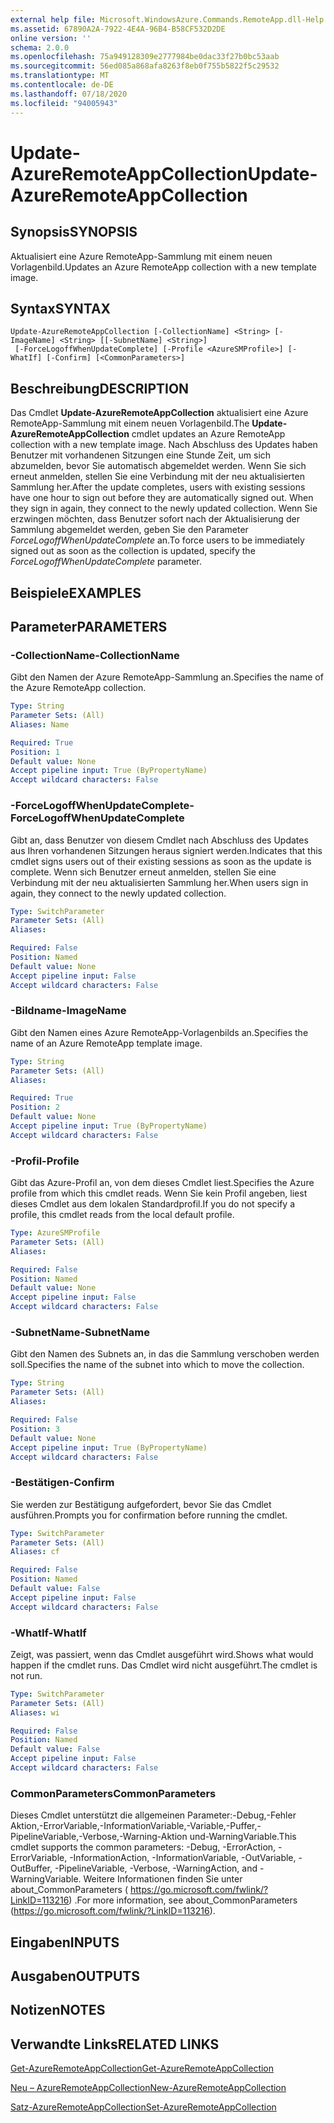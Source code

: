 ```yaml
---
external help file: Microsoft.WindowsAzure.Commands.RemoteApp.dll-Help.xml
ms.assetid: 67890A2A-7922-4E4A-96B4-B58CF532D2DE
online version: ''
schema: 2.0.0
ms.openlocfilehash: 75a949128309e2777984be0dac33f27b0bc53aab
ms.sourcegitcommit: 56ed085a868afa8263f8eb0f755b5822f5c29532
ms.translationtype: MT
ms.contentlocale: de-DE
ms.lasthandoff: 07/18/2020
ms.locfileid: "94005943"
---
```

# <span data-ttu-id="91a5f-101">Update-AzureRemoteAppCollection</span><span class="sxs-lookup"><span data-stu-id="91a5f-101">Update-AzureRemoteAppCollection</span></span>

## <span data-ttu-id="91a5f-102">Synopsis</span><span class="sxs-lookup"><span data-stu-id="91a5f-102">SYNOPSIS</span></span>
<span data-ttu-id="91a5f-103">Aktualisiert eine Azure RemoteApp-Sammlung mit einem neuen Vorlagenbild.</span><span class="sxs-lookup"><span data-stu-id="91a5f-103">Updates an Azure RemoteApp collection with a new template image.</span></span>

## <span data-ttu-id="91a5f-104">Syntax</span><span class="sxs-lookup"><span data-stu-id="91a5f-104">SYNTAX</span></span>

```
Update-AzureRemoteAppCollection [-CollectionName] <String> [-ImageName] <String> [[-SubnetName] <String>]
 [-ForceLogoffWhenUpdateComplete] [-Profile <AzureSMProfile>] [-WhatIf] [-Confirm] [<CommonParameters>]
```

## <span data-ttu-id="91a5f-105">Beschreibung</span><span class="sxs-lookup"><span data-stu-id="91a5f-105">DESCRIPTION</span></span>
<span data-ttu-id="91a5f-106">Das Cmdlet **Update-AzureRemoteAppCollection** aktualisiert eine Azure RemoteApp-Sammlung mit einem neuen Vorlagenbild.</span><span class="sxs-lookup"><span data-stu-id="91a5f-106">The **Update-AzureRemoteAppCollection** cmdlet updates an Azure RemoteApp collection with a new template image.</span></span>
<span data-ttu-id="91a5f-107">Nach Abschluss des Updates haben Benutzer mit vorhandenen Sitzungen eine Stunde Zeit, um sich abzumelden, bevor Sie automatisch abgemeldet werden. Wenn Sie sich erneut anmelden, stellen Sie eine Verbindung mit der neu aktualisierten Sammlung her.</span><span class="sxs-lookup"><span data-stu-id="91a5f-107">After the update completes, users with existing sessions have one hour to sign out before they are automatically signed out. When they sign in again, they connect to the newly updated collection.</span></span>
<span data-ttu-id="91a5f-108">Wenn Sie erzwingen möchten, dass Benutzer sofort nach der Aktualisierung der Sammlung abgemeldet werden, geben Sie den Parameter *ForceLogoffWhenUpdateComplete* an.</span><span class="sxs-lookup"><span data-stu-id="91a5f-108">To force users to be immediately signed out as soon as the collection is updated, specify the *ForceLogoffWhenUpdateComplete* parameter.</span></span>

## <span data-ttu-id="91a5f-109">Beispiele</span><span class="sxs-lookup"><span data-stu-id="91a5f-109">EXAMPLES</span></span>

## <span data-ttu-id="91a5f-110">Parameter</span><span class="sxs-lookup"><span data-stu-id="91a5f-110">PARAMETERS</span></span>

### <span data-ttu-id="91a5f-111">-CollectionName</span><span class="sxs-lookup"><span data-stu-id="91a5f-111">-CollectionName</span></span>
<span data-ttu-id="91a5f-112">Gibt den Namen der Azure RemoteApp-Sammlung an.</span><span class="sxs-lookup"><span data-stu-id="91a5f-112">Specifies the name of the Azure RemoteApp collection.</span></span>

```yaml
Type: String
Parameter Sets: (All)
Aliases: Name

Required: True
Position: 1
Default value: None
Accept pipeline input: True (ByPropertyName)
Accept wildcard characters: False
```

### <span data-ttu-id="91a5f-113">-ForceLogoffWhenUpdateComplete</span><span class="sxs-lookup"><span data-stu-id="91a5f-113">-ForceLogoffWhenUpdateComplete</span></span>
<span data-ttu-id="91a5f-114">Gibt an, dass Benutzer von diesem Cmdlet nach Abschluss des Updates aus Ihren vorhandenen Sitzungen heraus signiert werden.</span><span class="sxs-lookup"><span data-stu-id="91a5f-114">Indicates that this cmdlet signs users out of their existing sessions as soon as the update is complete.</span></span>
<span data-ttu-id="91a5f-115">Wenn sich Benutzer erneut anmelden, stellen Sie eine Verbindung mit der neu aktualisierten Sammlung her.</span><span class="sxs-lookup"><span data-stu-id="91a5f-115">When users sign in again, they connect to the newly updated collection.</span></span>

```yaml
Type: SwitchParameter
Parameter Sets: (All)
Aliases: 

Required: False
Position: Named
Default value: None
Accept pipeline input: False
Accept wildcard characters: False
```

### <span data-ttu-id="91a5f-116">-Bildname</span><span class="sxs-lookup"><span data-stu-id="91a5f-116">-ImageName</span></span>
<span data-ttu-id="91a5f-117">Gibt den Namen eines Azure RemoteApp-Vorlagenbilds an.</span><span class="sxs-lookup"><span data-stu-id="91a5f-117">Specifies the name of an Azure RemoteApp template image.</span></span>

```yaml
Type: String
Parameter Sets: (All)
Aliases: 

Required: True
Position: 2
Default value: None
Accept pipeline input: True (ByPropertyName)
Accept wildcard characters: False
```

### <span data-ttu-id="91a5f-118">-Profil</span><span class="sxs-lookup"><span data-stu-id="91a5f-118">-Profile</span></span>
<span data-ttu-id="91a5f-119">Gibt das Azure-Profil an, von dem dieses Cmdlet liest.</span><span class="sxs-lookup"><span data-stu-id="91a5f-119">Specifies the Azure profile from which this cmdlet reads.</span></span>
<span data-ttu-id="91a5f-120">Wenn Sie kein Profil angeben, liest dieses Cmdlet aus dem lokalen Standardprofil.</span><span class="sxs-lookup"><span data-stu-id="91a5f-120">If you do not specify a profile, this cmdlet reads from the local default profile.</span></span>

```yaml
Type: AzureSMProfile
Parameter Sets: (All)
Aliases: 

Required: False
Position: Named
Default value: None
Accept pipeline input: False
Accept wildcard characters: False
```

### <span data-ttu-id="91a5f-121">-SubnetName</span><span class="sxs-lookup"><span data-stu-id="91a5f-121">-SubnetName</span></span>
<span data-ttu-id="91a5f-122">Gibt den Namen des Subnets an, in das die Sammlung verschoben werden soll.</span><span class="sxs-lookup"><span data-stu-id="91a5f-122">Specifies the name of the subnet into which to move the collection.</span></span>

```yaml
Type: String
Parameter Sets: (All)
Aliases: 

Required: False
Position: 3
Default value: None
Accept pipeline input: True (ByPropertyName)
Accept wildcard characters: False
```

### <span data-ttu-id="91a5f-123">-Bestätigen</span><span class="sxs-lookup"><span data-stu-id="91a5f-123">-Confirm</span></span>
<span data-ttu-id="91a5f-124">Sie werden zur Bestätigung aufgefordert, bevor Sie das Cmdlet ausführen.</span><span class="sxs-lookup"><span data-stu-id="91a5f-124">Prompts you for confirmation before running the cmdlet.</span></span>

```yaml
Type: SwitchParameter
Parameter Sets: (All)
Aliases: cf

Required: False
Position: Named
Default value: False
Accept pipeline input: False
Accept wildcard characters: False
```

### <span data-ttu-id="91a5f-125">-WhatIf</span><span class="sxs-lookup"><span data-stu-id="91a5f-125">-WhatIf</span></span>
<span data-ttu-id="91a5f-126">Zeigt, was passiert, wenn das Cmdlet ausgeführt wird.</span><span class="sxs-lookup"><span data-stu-id="91a5f-126">Shows what would happen if the cmdlet runs.</span></span>
<span data-ttu-id="91a5f-127">Das Cmdlet wird nicht ausgeführt.</span><span class="sxs-lookup"><span data-stu-id="91a5f-127">The cmdlet is not run.</span></span>

```yaml
Type: SwitchParameter
Parameter Sets: (All)
Aliases: wi

Required: False
Position: Named
Default value: False
Accept pipeline input: False
Accept wildcard characters: False
```

### <span data-ttu-id="91a5f-128">CommonParameters</span><span class="sxs-lookup"><span data-stu-id="91a5f-128">CommonParameters</span></span>
<span data-ttu-id="91a5f-129">Dieses Cmdlet unterstützt die allgemeinen Parameter:-Debug,-Fehler Aktion,-ErrorVariable,-InformationVariable,-Variable,-Puffer,-PipelineVariable,-Verbose,-Warning-Aktion und-WarningVariable.</span><span class="sxs-lookup"><span data-stu-id="91a5f-129">This cmdlet supports the common parameters: -Debug, -ErrorAction, -ErrorVariable, -InformationAction, -InformationVariable, -OutVariable, -OutBuffer, -PipelineVariable, -Verbose, -WarningAction, and -WarningVariable.</span></span> <span data-ttu-id="91a5f-130">Weitere Informationen finden Sie unter about_CommonParameters ( https://go.microsoft.com/fwlink/?LinkID=113216) .</span><span class="sxs-lookup"><span data-stu-id="91a5f-130">For more information, see about_CommonParameters (https://go.microsoft.com/fwlink/?LinkID=113216).</span></span>

## <span data-ttu-id="91a5f-131">Eingaben</span><span class="sxs-lookup"><span data-stu-id="91a5f-131">INPUTS</span></span>

## <span data-ttu-id="91a5f-132">Ausgaben</span><span class="sxs-lookup"><span data-stu-id="91a5f-132">OUTPUTS</span></span>

## <span data-ttu-id="91a5f-133">Notizen</span><span class="sxs-lookup"><span data-stu-id="91a5f-133">NOTES</span></span>

## <span data-ttu-id="91a5f-134">Verwandte Links</span><span class="sxs-lookup"><span data-stu-id="91a5f-134">RELATED LINKS</span></span>

[<span data-ttu-id="91a5f-135">Get-AzureRemoteAppCollection</span><span class="sxs-lookup"><span data-stu-id="91a5f-135">Get-AzureRemoteAppCollection</span></span>](./Get-AzureRemoteAppCollection.md)

[<span data-ttu-id="91a5f-136">Neu – AzureRemoteAppCollection</span><span class="sxs-lookup"><span data-stu-id="91a5f-136">New-AzureRemoteAppCollection</span></span>](./New-AzureRemoteAppCollection.md)

[<span data-ttu-id="91a5f-137">Satz-AzureRemoteAppCollection</span><span class="sxs-lookup"><span data-stu-id="91a5f-137">Set-AzureRemoteAppCollection</span></span>](./Set-AzureRemoteAppCollection.md)


